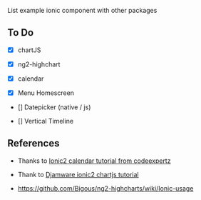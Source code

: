 List example ionic component with other packages

## To Do
* [x] chartJS

* [x] ng2-highchart

* [x] calendar

* [x] Menu Homescreen

* [] Datepicker (native / js)

* [] Vertical Timeline

## References
* Thanks to [Ionic2 calendar tutorial from codeexpertz](https://www.codeexpertz.com/blog/mobile/ionic-2-calendar)

* Thank to [Djamware ionic2 chartjs tutorial](https://www.djamware.com/post/598953f880aca768e4d2b12b/creating-beautiful-charts-easily-using-ionic-3-and-angular-4)

* https://github.com/Bigous/ng2-highcharts/wiki/Ionic-usage
